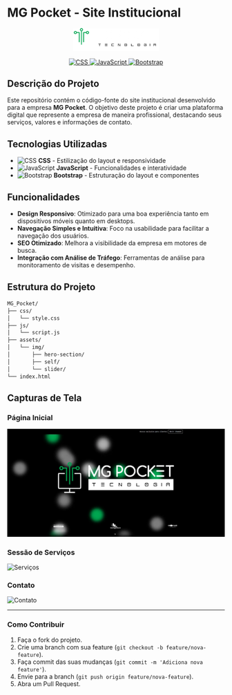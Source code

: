 # MG Pocket - Site Institucional

<p align="center">
  <img src="./assets/img/self/Logo_branca.png" alt="Logo da MG Pocket" width="200px">
</p>

<p align="center">
  <a href="https://developer.mozilla.org/en-US/docs/Web/CSS">
    <img src="https://img.icons8.com/color/48/000000/css3.png" alt="CSS">
  </a>
  <a href="https://developer.mozilla.org/en-US/docs/Web/JavaScript">
    <img src="https://img.icons8.com/color/48/000000/javascript.png" alt="JavaScript">
  </a>
  <a href="https://getbootstrap.com/">
    <img src="https://img.icons8.com/color/48/000000/bootstrap.png" alt="Bootstrap">
  </a>
</p>

## Descrição do Projeto

Este repositório contém o código-fonte do site institucional desenvolvido para a empresa **MG Pocket**. O objetivo deste projeto é criar uma plataforma digital que represente a empresa de maneira profissional, destacando seus serviços, valores e informações de contato.

## Tecnologias Utilizadas

- ![CSS](https://img.icons8.com/color/24/000000/css3.png) **CSS** - Estilização do layout e responsividade
- ![JavaScript](https://img.icons8.com/color/24/000000/javascript.png) **JavaScript** - Funcionalidades e interatividade
- ![Bootstrap](https://img.icons8.com/color/24/000000/bootstrap.png) **Bootstrap** - Estruturação do layout e componentes

## Funcionalidades

- **Design Responsivo**: Otimizado para uma boa experiência tanto em dispositivos móveis quanto em desktops.
- **Navegação Simples e Intuitiva**: Foco na usabilidade para facilitar a navegação dos usuários.
- **SEO Otimizado**: Melhora a visibilidade da empresa em motores de busca.
- **Integração com Análise de Tráfego**: Ferramentas de análise para monitoramento de visitas e desempenho.

## Estrutura do Projeto

```bash
MG_Pocket/
├── css/
│   └── style.css
├── js/
│   └── script.js
├── assets/
│   └── img/
│       ├── hero-section/
│       ├── self/
│       └── slider/
└── index.html

```

## Capturas de Tela

### Página Inicial
![Página Inicial](./assets/img/self/project-mgpocket.webp)

### Sessão de Serviços
![Serviços](URL_PARA_IMAGEM_DA_SESSAO_SERVICOS)

### Contato
![Contato](URL_PARA_IMAGEM_DA_SESSAO_CONTATO)

---

### Como Contribuir

1. Faça o fork do projeto.
2. Crie uma branch com sua feature (`git checkout -b feature/nova-feature`).
3. Faça commit das suas mudanças (`git commit -m 'Adiciona nova feature'`).
4. Envie para a branch (`git push origin feature/nova-feature`).
5. Abra um Pull Request.
